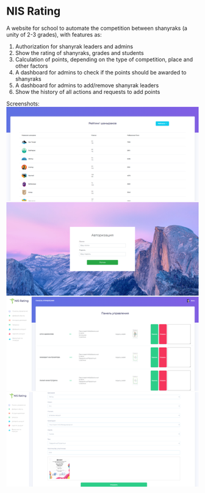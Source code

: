 # NIS Rating
A website for school to automate the competition between shanyraks (a unity of 2-3 grades), with features as:
1. Authorization for shanyrak leaders and admins
2. Show the rating of shanyraks, grades and students
3. Calculation of points, depending on the type of competition, place and other factors
4. A dashboard for admins to check if the points should be awarded to shanyraks
5. A dashboard for admins to add/remove shanyrak leaders
6. Show the history of all actions and requests to add points

Screenshots:
![plot](./images/Rating.png)
![plot](./images/login.png)
![plot](./images/moderation.png)
![plot](./images/addpoints.png)
